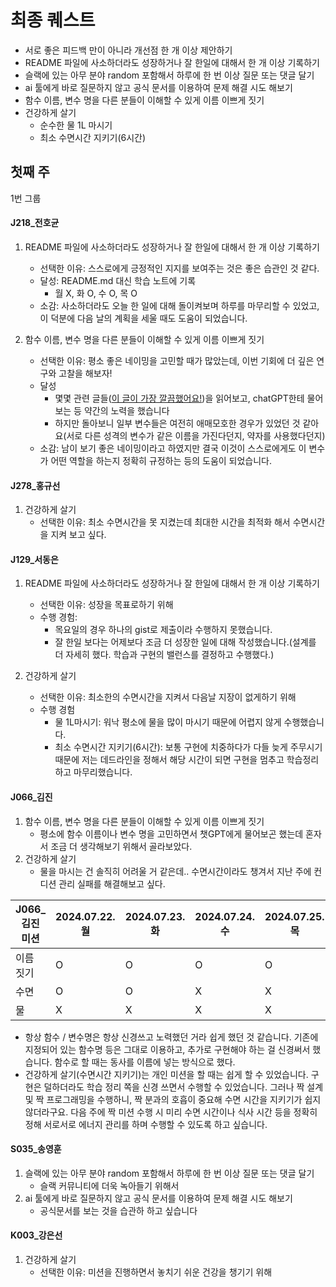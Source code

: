 # 최종 퀘스트

- 서로 좋은 피드백 만이 아니라 개선점 한 개 이상 제안하기
- README 파일에 사소하더라도 성장하거나 잘 한일에 대해서 한 개 이상 기록하기
- 슬랙에 있는 아무 분야 random 포함해서 하루에 한 번 이상 질문 또는 댓글 달기
- ai 툴에게 바로 질문하지 않고 공식 문서를 이용하여 문제 해결 시도 해보기
- 함수 이름, 변수 명을 다른 분들이 이해할 수 있게 이름 이쁘게 짓기
- 건강하게 살기
    - 순수한 물 1L 마시기
    - 최소 수면시간 지키기(6시간)

## 첫째 주

1번 그룹

#### J218_전호균

1. README 파일에 사소하더라도 성장하거나 잘 한일에 대해서 한 개 이상 기록하기
    - 선택한 이유: 스스로에게 긍정적인 지지를 보여주는 것은 좋은 습관인 것 같다.
    - 달성: README.md 대신 학습 노트에 기록
        - 월 X, 화 O, 수 O, 목 O
    - 소감: 사소하더라도 오늘 한 일에 대해 돌이켜보며 하루를 마무리할 수 있었고, 이 덕분에 다음 날의 계획을 세울 때도 도움이 되었습니다.

2. 함수 이름, 변수 명을 다른 분들이 이해할 수 있게 이름 이쁘게 짓기
    - 선택한 이유: 평소 좋은 네이밍을 고민할 때가 많았는데, 이번 기회에 더 깊은 연구와 고찰을 해보자!
    - 달성
        - 몇몇 관련 글들([이 글이 가장 깔끔했어요!](https://www.linkedin.com/pulse/clean-code-8-best-practices-naming-variable-shahryar-tayeb-znhpf/))을 읽어보고, chatGPT한테 물어보는 등 약간의 노력을 했습니다
        - 하지만 돌아보니 일부 변수들은 여전히 애매모호한 경우가 있었던 것 같아요(서로 다른 성격의 변수가 같은 이름을 가진다던지, 약자를 사용했다던지)
    - 소감: 남이 보기 좋은 네이밍이라고 하였지만 결국 이것이 스스로에게도 이 변수가 어떤 역할을 하는지 정확히 규정하는 등의 도움이 되었습니다.

#### J278_홍규선

1. 건강하게 살기
   - 선택한 이유: 최소 수면시간을 못 지켰는데 최대한 시간을 최적화 해서 수면시간을 지켜 보고 싶다.

#### J129_서동은

1. README 파일에 사소하더라도 성장하거나 잘 한일에 대해서 한 개 이상 기록하기
    - 선택한 이유: 성장을 목표로하기 위해
    - 수행 경험: 
        - 목요일의 경우 하나의 gist로 제출이라 수행하지 못했습니다.
        - 잘 한일 보다는 어제보다 조금 더 성장한 일에 대해 작성했습니다.(설계를 더 자세히 했다. 학습과 구현의 밸런스를 결정하고 수행했다.)

2. 건강하게 살기
   - 선택한 이유: 최소한의 수면시간을 지켜서 다음날 지장이 없게하기 위해
   - 수행 경험
        - 물 1L마시기: 워낙 평소에 물을 많이 마시기 때문에 어렵지 않게 수행했습니다.
        - 최소 수면시간 지키기(6시간): 보통 구현에 치중하다가 다들 늦게 주무시기 때문에 저는 데드라인을 정해서 해당 시간이 되면 구현을 멈추고 학습정리하고 마무리했습니다.

#### J066_김진

1. 함수 이름, 변수 명을 다른 분들이 이해할 수 있게 이름 이쁘게 짓기
    - 평소에 함수 이름이나 변수 명을 고민하면서 챗GPT에게 물어보곤 했는데 혼자서 조금 더 생각해보기 위해서 골라보았다.
2. 건강하게 살기
    - 물을 마시는 건 솔직히 어려울 거 같은데.. 수면시간이라도 챙겨서 지난 주에 컨디션 관리 실패를 해결해보고 싶다.
      
| J066_김진 미션 | 2024.07.22. 월 | 2024.07.23. 화 | 2024.07.24. 수 | 2024.07.25. 목 |
| --- | --- | --- | --- | --- |
| 이름 짓기 | O | O | O | O |
| 수면 | O | O | X | X |
| 물 | X | X | X | X |

- 항상 함수 / 변수명은 항상 신경쓰고 노력했던 거라 쉽게 했던 것 같습니다. 기존에 지정되어 있는 함수명 등은 그대로 이용하고, 추가로 구현해야 하는 걸 신경써서 했습니다. 함수로 할 때는 동사를 이름에 넣는 방식으로 했다.
- 건강하게 살기(수면시간 지키기)는 개인 미션을 할 때는 쉽게 할 수 있었습니다. 구현은 덜하더라도 학습 정리 쪽을 신경 쓰면서 수행할 수 있었습니다. 그러나 짝 설계 및 짝 프로그래밍을 수행하니, 짝 분과의 호흡이 중요해 수면 시간을 지키기가 쉽지 않더라구요. 다음 주에 짝 미션 수행 시 미리 수면 시간이나 식사 시간 등을 정확히 정해 서로서로 에너지 관리를 하며 수행할 수 있도록 하고 싶습니다.

#### S035_송영훈
1. 슬랙에 있는 아무 분야 random 포함해서 하루에 한 번 이상 질문 또는 댓글 달기
    -  슬랙 커뮤니티에 더욱 녹아들기 위해서
2. ai 툴에게 바로 질문하지 않고 공식 문서를 이용하여 문제 해결 시도 해보기
   - 공식문서를 보는 것을 습관하 하고 싶습니다

#### K003_강은선
1. 건강하게 살기
   - 선택한 이유: 미션을 진행하면서 놓치기 쉬운 건강을 챙기기 위해 
